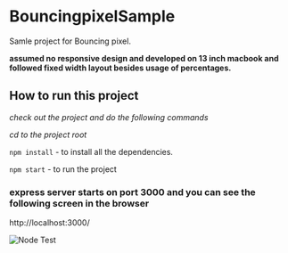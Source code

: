 # BouncingpixelSample

Samle project for Bouncing pixel. 

**assumed no responsive design and developed on 13 inch macbook and followed fixed width layout besides usage of percentages.**

## How to run this project

*check out the project and do the following commands*

*cd to the project root*

```npm install``` - to install all the dependencies.

```npm start``` - to run the project

### express server starts on port 3000 and you can see the following screen in the browser

http://localhost:3000/

![Node Test](/screens/home_screen.png)


